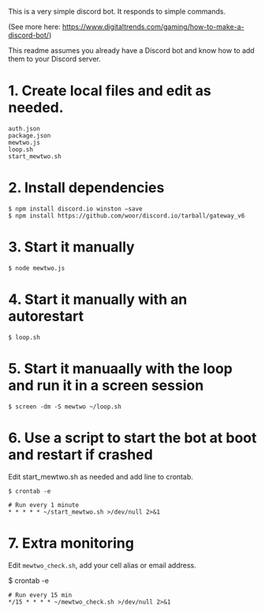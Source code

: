 This is a very simple discord bot. It responds to simple commands.

(See more here: https://www.digitaltrends.com/gaming/how-to-make-a-discord-bot/)

This readme assumes you already have a Discord bot and know how to add them to your Discord server.

# 1. Create local files and edit as needed.
```
auth.json
package.json
mewtwo.js
loop.sh
start_mewtwo.sh
```
# 2. Install dependencies
```
$ npm install discord.io winston –save
$ npm install https://github.com/woor/discord.io/tarball/gateway_v6
```
# 3. Start it manually
```
$ node mewtwo.js
```
# 4. Start it manually with an autorestart
```
$ loop.sh
```
# 5. Start it manuaally with the loop and run it in a screen session
```
$ screen -dm -S mewtwo ~/loop.sh
```
# 6. Use a script to start the bot at boot and restart if crashed
Edit start_mewtwo.sh as needed and add line to crontab.

`$ crontab -e`
```
# Run every 1 minute
* * * * * ~/start_mewtwo.sh >/dev/null 2>&1
```
# 7. Extra monitoring
Edit `mewtwo_check.sh`, add your cell alias or email address.

$ crontab -e
```
# Run every 15 min
*/15 * * * * ~/mewtwo_check.sh >/dev/null 2>&1
```










